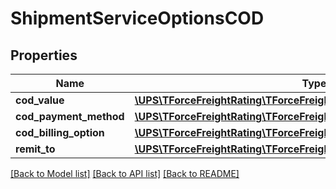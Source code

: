 # ShipmentServiceOptionsCOD

## Properties
Name | Type | Description | Notes
------------ | ------------- | ------------- | -------------
**cod_value** | [**\UPS\TForceFreightRating\TForceFreightRating\CODCODValue**](CODCODValue.md) |  | 
**cod_payment_method** | [**\UPS\TForceFreightRating\TForceFreightRating\CODCODPaymentMethod**](CODCODPaymentMethod.md) |  | 
**cod_billing_option** | [**\UPS\TForceFreightRating\TForceFreightRating\CODCODBillingOption**](CODCODBillingOption.md) |  | 
**remit_to** | [**\UPS\TForceFreightRating\TForceFreightRating\CODRemitTo**](CODRemitTo.md) |  | 

[[Back to Model list]](../../README.md#documentation-for-models) [[Back to API list]](../../README.md#documentation-for-api-endpoints) [[Back to README]](../../README.md)

